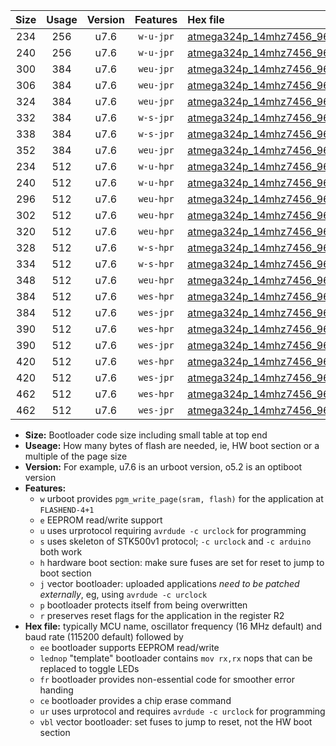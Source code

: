 |Size|Usage|Version|Features|Hex file|
|:-:|:-:|:-:|:-:|:--|
|234|256|u7.6|`w-u-jpr`|[atmega324p_14mhz7456_9600bps_ur_vbl.hex](https://raw.githubusercontent.com/stefanrueger/urboot/main/bootloaders/atmega324p/fcpu_14mhz7456/9600_bps/atmega324p_14mhz7456_9600bps_ur_vbl.hex)|
|240|256|u7.6|`w-u-jpr`|[atmega324p_14mhz7456_9600bps_lednop_ur_vbl.hex](https://raw.githubusercontent.com/stefanrueger/urboot/main/bootloaders/atmega324p/fcpu_14mhz7456/9600_bps/atmega324p_14mhz7456_9600bps_lednop_ur_vbl.hex)|
|300|384|u7.6|`weu-jpr`|[atmega324p_14mhz7456_9600bps_ee_ur_vbl.hex](https://raw.githubusercontent.com/stefanrueger/urboot/main/bootloaders/atmega324p/fcpu_14mhz7456/9600_bps/atmega324p_14mhz7456_9600bps_ee_ur_vbl.hex)|
|306|384|u7.6|`weu-jpr`|[atmega324p_14mhz7456_9600bps_ee_lednop_ur_vbl.hex](https://raw.githubusercontent.com/stefanrueger/urboot/main/bootloaders/atmega324p/fcpu_14mhz7456/9600_bps/atmega324p_14mhz7456_9600bps_ee_lednop_ur_vbl.hex)|
|324|384|u7.6|`weu-jpr`|[atmega324p_14mhz7456_9600bps_ee_lednop_fr_ur_vbl.hex](https://raw.githubusercontent.com/stefanrueger/urboot/main/bootloaders/atmega324p/fcpu_14mhz7456/9600_bps/atmega324p_14mhz7456_9600bps_ee_lednop_fr_ur_vbl.hex)|
|332|384|u7.6|`w-s-jpr`|[atmega324p_14mhz7456_9600bps_vbl.hex](https://raw.githubusercontent.com/stefanrueger/urboot/main/bootloaders/atmega324p/fcpu_14mhz7456/9600_bps/atmega324p_14mhz7456_9600bps_vbl.hex)|
|338|384|u7.6|`w-s-jpr`|[atmega324p_14mhz7456_9600bps_lednop_vbl.hex](https://raw.githubusercontent.com/stefanrueger/urboot/main/bootloaders/atmega324p/fcpu_14mhz7456/9600_bps/atmega324p_14mhz7456_9600bps_lednop_vbl.hex)|
|352|384|u7.6|`weu-jpr`|[atmega324p_14mhz7456_9600bps_ee_lednop_fr_ce_ur_vbl.hex](https://raw.githubusercontent.com/stefanrueger/urboot/main/bootloaders/atmega324p/fcpu_14mhz7456/9600_bps/atmega324p_14mhz7456_9600bps_ee_lednop_fr_ce_ur_vbl.hex)|
|234|512|u7.6|`w-u-hpr`|[atmega324p_14mhz7456_9600bps_ur.hex](https://raw.githubusercontent.com/stefanrueger/urboot/main/bootloaders/atmega324p/fcpu_14mhz7456/9600_bps/atmega324p_14mhz7456_9600bps_ur.hex)|
|240|512|u7.6|`w-u-hpr`|[atmega324p_14mhz7456_9600bps_lednop_ur.hex](https://raw.githubusercontent.com/stefanrueger/urboot/main/bootloaders/atmega324p/fcpu_14mhz7456/9600_bps/atmega324p_14mhz7456_9600bps_lednop_ur.hex)|
|296|512|u7.6|`weu-hpr`|[atmega324p_14mhz7456_9600bps_ee_ur.hex](https://raw.githubusercontent.com/stefanrueger/urboot/main/bootloaders/atmega324p/fcpu_14mhz7456/9600_bps/atmega324p_14mhz7456_9600bps_ee_ur.hex)|
|302|512|u7.6|`weu-hpr`|[atmega324p_14mhz7456_9600bps_ee_lednop_ur.hex](https://raw.githubusercontent.com/stefanrueger/urboot/main/bootloaders/atmega324p/fcpu_14mhz7456/9600_bps/atmega324p_14mhz7456_9600bps_ee_lednop_ur.hex)|
|320|512|u7.6|`weu-hpr`|[atmega324p_14mhz7456_9600bps_ee_lednop_fr_ur.hex](https://raw.githubusercontent.com/stefanrueger/urboot/main/bootloaders/atmega324p/fcpu_14mhz7456/9600_bps/atmega324p_14mhz7456_9600bps_ee_lednop_fr_ur.hex)|
|328|512|u7.6|`w-s-hpr`|[atmega324p_14mhz7456_9600bps.hex](https://raw.githubusercontent.com/stefanrueger/urboot/main/bootloaders/atmega324p/fcpu_14mhz7456/9600_bps/atmega324p_14mhz7456_9600bps.hex)|
|334|512|u7.6|`w-s-hpr`|[atmega324p_14mhz7456_9600bps_lednop.hex](https://raw.githubusercontent.com/stefanrueger/urboot/main/bootloaders/atmega324p/fcpu_14mhz7456/9600_bps/atmega324p_14mhz7456_9600bps_lednop.hex)|
|348|512|u7.6|`weu-hpr`|[atmega324p_14mhz7456_9600bps_ee_lednop_fr_ce_ur.hex](https://raw.githubusercontent.com/stefanrueger/urboot/main/bootloaders/atmega324p/fcpu_14mhz7456/9600_bps/atmega324p_14mhz7456_9600bps_ee_lednop_fr_ce_ur.hex)|
|384|512|u7.6|`wes-hpr`|[atmega324p_14mhz7456_9600bps_ee.hex](https://raw.githubusercontent.com/stefanrueger/urboot/main/bootloaders/atmega324p/fcpu_14mhz7456/9600_bps/atmega324p_14mhz7456_9600bps_ee.hex)|
|384|512|u7.6|`wes-jpr`|[atmega324p_14mhz7456_9600bps_ee_vbl.hex](https://raw.githubusercontent.com/stefanrueger/urboot/main/bootloaders/atmega324p/fcpu_14mhz7456/9600_bps/atmega324p_14mhz7456_9600bps_ee_vbl.hex)|
|390|512|u7.6|`wes-hpr`|[atmega324p_14mhz7456_9600bps_ee_lednop.hex](https://raw.githubusercontent.com/stefanrueger/urboot/main/bootloaders/atmega324p/fcpu_14mhz7456/9600_bps/atmega324p_14mhz7456_9600bps_ee_lednop.hex)|
|390|512|u7.6|`wes-jpr`|[atmega324p_14mhz7456_9600bps_ee_lednop_vbl.hex](https://raw.githubusercontent.com/stefanrueger/urboot/main/bootloaders/atmega324p/fcpu_14mhz7456/9600_bps/atmega324p_14mhz7456_9600bps_ee_lednop_vbl.hex)|
|420|512|u7.6|`wes-hpr`|[atmega324p_14mhz7456_9600bps_ee_lednop_fr.hex](https://raw.githubusercontent.com/stefanrueger/urboot/main/bootloaders/atmega324p/fcpu_14mhz7456/9600_bps/atmega324p_14mhz7456_9600bps_ee_lednop_fr.hex)|
|420|512|u7.6|`wes-jpr`|[atmega324p_14mhz7456_9600bps_ee_lednop_fr_vbl.hex](https://raw.githubusercontent.com/stefanrueger/urboot/main/bootloaders/atmega324p/fcpu_14mhz7456/9600_bps/atmega324p_14mhz7456_9600bps_ee_lednop_fr_vbl.hex)|
|462|512|u7.6|`wes-hpr`|[atmega324p_14mhz7456_9600bps_ee_lednop_fr_ce.hex](https://raw.githubusercontent.com/stefanrueger/urboot/main/bootloaders/atmega324p/fcpu_14mhz7456/9600_bps/atmega324p_14mhz7456_9600bps_ee_lednop_fr_ce.hex)|
|462|512|u7.6|`wes-jpr`|[atmega324p_14mhz7456_9600bps_ee_lednop_fr_ce_vbl.hex](https://raw.githubusercontent.com/stefanrueger/urboot/main/bootloaders/atmega324p/fcpu_14mhz7456/9600_bps/atmega324p_14mhz7456_9600bps_ee_lednop_fr_ce_vbl.hex)|

- **Size:** Bootloader code size including small table at top end
- **Useage:** How many bytes of flash are needed, ie, HW boot section or a multiple of the page size
- **Version:** For example, u7.6 is an urboot version, o5.2 is an optiboot version
- **Features:**
  + `w` urboot provides `pgm_write_page(sram, flash)` for the application at `FLASHEND-4+1`
  + `e` EEPROM read/write support
  + `u` uses urprotocol requiring `avrdude -c urclock` for programming
  + `s` uses skeleton of STK500v1 protocol; `-c urclock` and `-c arduino` both work
  + `h` hardware boot section: make sure fuses are set for reset to jump to boot section
  + `j` vector bootloader: uploaded applications *need to be patched externally*, eg, using `avrdude -c urclock`
  + `p` bootloader protects itself from being overwritten
  + `r` preserves reset flags for the application in the register R2
- **Hex file:** typically MCU name, oscillator frequency (16 MHz default) and baud rate (115200 default) followed by
  + `ee` bootloader supports EEPROM read/write
  + `lednop` "template" bootloader contains `mov rx,rx` nops that can be replaced to toggle LEDs
  + `fr` bootloader provides non-essential code for smoother error handing
  + `ce` bootloader provides a chip erase command
  + `ur` uses urprotocol and requires `avrdude -c urclock` for programming
  + `vbl` vector bootloader: set fuses to jump to reset, not the HW boot section
